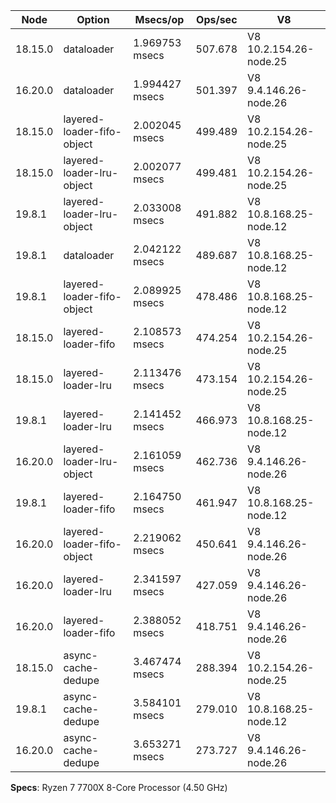 | Node    | Option                     | Msecs/op       | Ops/sec | V8                     |
| ------- | -------------------------- | -------------- | ------- | ---------------------- |
| 18.15.0 | dataloader                 | 1.969753 msecs | 507.678 | V8 10.2.154.26-node.25 |
| 16.20.0 | dataloader                 | 1.994427 msecs | 501.397 | V8 9.4.146.26-node.26  |
| 18.15.0 | layered-loader-fifo-object | 2.002045 msecs | 499.489 | V8 10.2.154.26-node.25 |
| 18.15.0 | layered-loader-lru-object  | 2.002077 msecs | 499.481 | V8 10.2.154.26-node.25 |
| 19.8.1  | layered-loader-lru-object  | 2.033008 msecs | 491.882 | V8 10.8.168.25-node.12 |
| 19.8.1  | dataloader                 | 2.042122 msecs | 489.687 | V8 10.8.168.25-node.12 |
| 19.8.1  | layered-loader-fifo-object | 2.089925 msecs | 478.486 | V8 10.8.168.25-node.12 |
| 18.15.0 | layered-loader-fifo        | 2.108573 msecs | 474.254 | V8 10.2.154.26-node.25 |
| 18.15.0 | layered-loader-lru         | 2.113476 msecs | 473.154 | V8 10.2.154.26-node.25 |
| 19.8.1  | layered-loader-lru         | 2.141452 msecs | 466.973 | V8 10.8.168.25-node.12 |
| 16.20.0 | layered-loader-lru-object  | 2.161059 msecs | 462.736 | V8 9.4.146.26-node.26  |
| 19.8.1  | layered-loader-fifo        | 2.164750 msecs | 461.947 | V8 10.8.168.25-node.12 |
| 16.20.0 | layered-loader-fifo-object | 2.219062 msecs | 450.641 | V8 9.4.146.26-node.26  |
| 16.20.0 | layered-loader-lru         | 2.341597 msecs | 427.059 | V8 9.4.146.26-node.26  |
| 16.20.0 | layered-loader-fifo        | 2.388052 msecs | 418.751 | V8 9.4.146.26-node.26  |
| 18.15.0 | async-cache-dedupe         | 3.467474 msecs | 288.394 | V8 10.2.154.26-node.25 |
| 19.8.1  | async-cache-dedupe         | 3.584101 msecs | 279.010 | V8 10.8.168.25-node.12 |
| 16.20.0 | async-cache-dedupe         | 3.653271 msecs | 273.727 | V8 9.4.146.26-node.26  |

**Specs**: Ryzen 7 7700X 8-Core Processor (4.50 GHz)